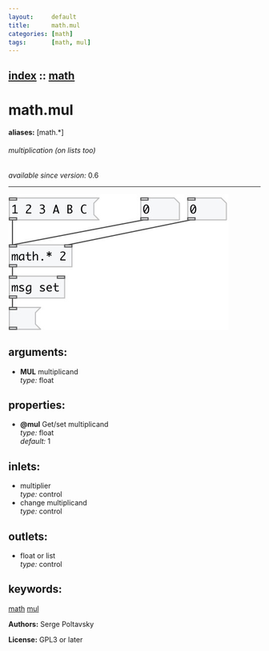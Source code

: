 ```yaml
---
layout:     default
title:      math.mul
categories: [math]
tags:       [math, mul]
---
```

[index](index.html) :: [math](category_math.html)
---

# math.mul
**aliases:** [math.*]


###### multiplication (on lists too)

*available since version:* 0.6

---




[![example](../examples/img/math.mul.jpg)](../examples/pd/math.mul.pd)



## arguments:

* **MUL**
multiplicand<br>
_type:_ float<br>





## properties:

* **@mul** 
Get/set multiplicand<br>
_type:_ float<br>
_default:_ 1<br>



## inlets:

* multiplier<br>
_type:_ control
* change multiplicand<br>
_type:_ control



## outlets:

* float or list<br>
_type:_ control



## keywords:

[math](keywords/math.html)
[mul](keywords/mul.html)






**Authors:** Serge Poltavsky




**License:** GPL3 or later





